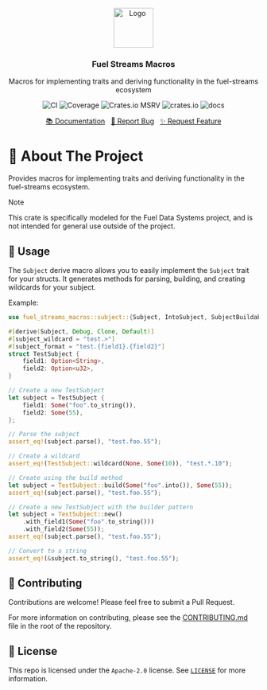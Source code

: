 <br/>
<div align="center">
    <a href="https://github.com/fuellabs/data-systems">
        <img src="https://global.discourse-cdn.com/business6/uploads/fuel/original/2X/5/57d5a345cc15a64b636e0d56e042857f8a0e80b1.png" alt="Logo" width="80" height="80">
    </a>
    <h3 align="center">Fuel Streams Macros</h3>
    <p align="center">
        Macros for implementing traits and deriving functionality in the fuel-streams ecosystem
    </p>
    <p align="center">
        <a href="https://github.com/FuelLabs/data-systems/actions/workflows/ci.yaml" style="text-decoration: none;">
            <img src="https://github.com/FuelLabs/data-systems/actions/workflows/ci.yaml/badge.svg?branch=main" alt="CI">
        </a>
        <a href="https://codecov.io/gh/FuelLabs/data-systems" style="text-decoration: none;">
            <img src="https://codecov.io/gh/FuelLabs/data-systems/graph/badge.svg?token=1zna00scwj" alt="Coverage">
        </a>
        <a href="https://crates.io/crates/fuel-streams-macros" style="text-decoration: none;">
            <img alt="Crates.io MSRV" src="https://img.shields.io/crates/msrv/fuel-streams-macros">
        </a>
        <a href="https://crates.io/crates/fuel-streams-macros" style="text-decoration: none;">
            <img src="https://img.shields.io/crates/v/fuel-streams-macros?label=latest" alt="crates.io">
        </a>
        <a href="https://docs.rs/fuel-streams-macros/" style="text-decoration: none;">
            <img src="https://docs.rs/fuel-streams-macros/badge.svg" alt="docs">
        </a>
    </p>
    <p align="center">
        <a href="https://docs.rs/fuel-streams-macros/">📚 Documentation</a>
        <span>&nbsp;</span>
        <a href="https://github.com/fuellabs/data-systems/issues/new?labels=bug&template=bug-report---.md">🐛 Report Bug</a>
        <span>&nbsp;</span>
        <a href="https://github.com/fuellabs/data-systems/issues/new?labels=enhancement&template=feature-request---.md">✨ Request Feature</a>
    </p>
</div>

# 📝 About The Project

Provides macros for implementing traits and deriving functionality in the fuel-streams ecosystem.

> [!NOTE]
> This crate is specifically modeled for the Fuel Data Systems project, and is not intended for general use outside of the project.

## 🚀 Usage

The `Subject` derive macro allows you to easily implement the `Subject` trait for your structs. It generates methods for parsing, building, and creating wildcards for your subject.

Example:

```rust
use fuel_streams_macros::subject::{Subject, IntoSubject, SubjectBuildable};

#[derive(Subject, Debug, Clone, Default)]
#[subject_wildcard = "test.>"]
#[subject_format = "test.{field1}.{field2}"]
struct TestSubject {
    field1: Option<String>,
    field2: Option<u32>,
}

// Create a new TestSubject
let subject = TestSubject {
    field1: Some("foo".to_string()),
    field2: Some(55),
};

// Parse the subject
assert_eq!(subject.parse(), "test.foo.55");

// Create a wildcard
assert_eq!(TestSubject::wildcard(None, Some(10)), "test.*.10");

// Create using the build method
let subject = TestSubject::build(Some("foo".into()), Some(55));
assert_eq!(subject.parse(), "test.foo.55");

// Create a new TestSubject with the builder pattern
let subject = TestSubject::new()
    .with_field1(Some("foo".to_string()))
    .with_field2(Some(55));
assert_eq!(subject.parse(), "test.foo.55");

// Convert to a string
assert_eq!(&subject.to_string(), "test.foo.55");
```

## 🤝 Contributing

Contributions are welcome! Please feel free to submit a Pull Request.

For more information on contributing, please see the [CONTRIBUTING.md](../../CONTRIBUTING.md) file in the root of the repository.

## 📜 License

This repo is licensed under the `Apache-2.0` license. See [`LICENSE`](../../LICENSE) for more information.
